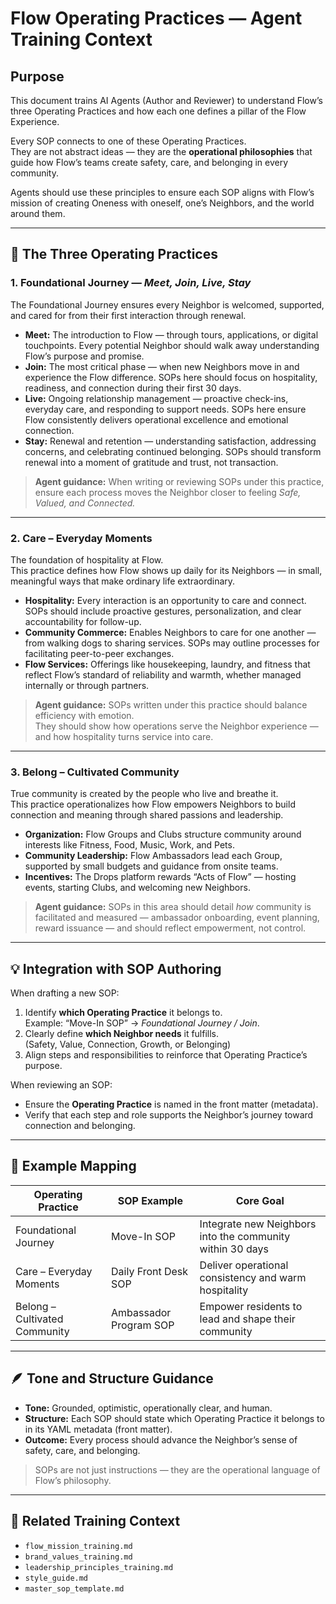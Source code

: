 # Flow Operating Practices — Agent Training Context

## Purpose
This document trains AI Agents (Author and Reviewer) to understand Flow’s three Operating Practices and how each one defines a pillar of the Flow Experience.

Every SOP connects to one of these Operating Practices.  
They are not abstract ideas — they are the **operational philosophies** that guide how Flow’s teams create safety, care, and belonging in every community.

Agents should use these principles to ensure each SOP aligns with Flow’s mission of creating Oneness with oneself, one’s Neighbors, and the world around them.

---

## 🧭 The Three Operating Practices

### 1. Foundational Journey — *Meet, Join, Live, Stay*

The Foundational Journey ensures every Neighbor is welcomed, supported, and cared for from their first interaction through renewal.

- **Meet:** The introduction to Flow — through tours, applications, or digital touchpoints. Every potential Neighbor should walk away understanding Flow’s purpose and promise.
- **Join:** The most critical phase — when new Neighbors move in and experience the Flow difference. SOPs here should focus on hospitality, readiness, and connection during their first 30 days.
- **Live:** Ongoing relationship management — proactive check-ins, everyday care, and responding to support needs. SOPs here ensure Flow consistently delivers operational excellence and emotional connection.
- **Stay:** Renewal and retention — understanding satisfaction, addressing concerns, and celebrating continued belonging. SOPs should transform renewal into a moment of gratitude and trust, not transaction.

> **Agent guidance:** When writing or reviewing SOPs under this practice, ensure each process moves the Neighbor closer to feeling *Safe, Valued, and Connected.*

---

### 2. Care – Everyday Moments

The foundation of hospitality at Flow.  
This practice defines how Flow shows up daily for its Neighbors — in small, meaningful ways that make ordinary life extraordinary.

- **Hospitality:** Every interaction is an opportunity to care and connect. SOPs should include proactive gestures, personalization, and clear accountability for follow-up.
- **Community Commerce:** Enables Neighbors to care for one another — from walking dogs to sharing services. SOPs may outline processes for facilitating peer-to-peer exchanges.
- **Flow Services:** Offerings like housekeeping, laundry, and fitness that reflect Flow’s standard of reliability and warmth, whether managed internally or through partners.

> **Agent guidance:** SOPs written under this practice should balance efficiency with emotion.  
They should show how operations serve the Neighbor experience — and how hospitality turns service into care.

---

### 3. Belong – Cultivated Community

True community is created by the people who live and breathe it.  
This practice operationalizes how Flow empowers Neighbors to build connection and meaning through shared passions and leadership.

- **Organization:** Flow Groups and Clubs structure community around interests like Fitness, Food, Music, Work, and Pets.
- **Community Leadership:** Flow Ambassadors lead each Group, supported by small budgets and guidance from onsite teams.
- **Incentives:** The Drops platform rewards “Acts of Flow” — hosting events, starting Clubs, and welcoming new Neighbors.

> **Agent guidance:** SOPs in this area should detail *how* community is facilitated and measured — ambassador onboarding, event planning, reward issuance — and should reflect empowerment, not control.

---

## 💡 Integration with SOP Authoring

When drafting a new SOP:
1. Identify **which Operating Practice** it belongs to.  
   Example: “Move-In SOP” → *Foundational Journey / Join*.
2. Clearly define **which Neighbor needs** it fulfills.  
   (Safety, Value, Connection, Growth, or Belonging)
3. Align steps and responsibilities to reinforce that Operating Practice’s purpose.

When reviewing an SOP:
- Ensure the **Operating Practice** is named in the front matter (metadata).  
- Verify that each step and role supports the Neighbor’s journey toward connection and belonging.

---

## 🧠 Example Mapping

| Operating Practice | SOP Example | Core Goal |
|--------------------|-------------|------------|
| Foundational Journey | Move-In SOP | Integrate new Neighbors into the community within 30 days |
| Care – Everyday Moments | Daily Front Desk SOP | Deliver operational consistency and warm hospitality |
| Belong – Cultivated Community | Ambassador Program SOP | Empower residents to lead and shape their community |

---

## 🪶 Tone and Structure Guidance
- **Tone:** Grounded, optimistic, operationally clear, and human.
- **Structure:** Each SOP should state which Operating Practice it belongs to in its YAML metadata (front matter).
- **Outcome:** Every process should advance the Neighbor’s sense of safety, care, and belonging.

> SOPs are not just instructions — they are the operational language of Flow’s philosophy.

---

## 🔗 Related Training Context
- `flow_mission_training.md`
- `brand_values_training.md`
- `leadership_principles_training.md`
- `style_guide.md`
- `master_sop_template.md`